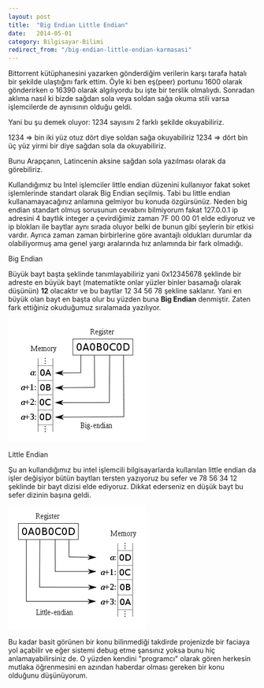 ```yaml
---
layout: post
title:  "Big Endian Little Endian"
date:   2014-05-01
category: Bilgisayar-Bilimi
redirect_from: "/big-endian-little-endian-karmasasi"
---
```


Bittorrent kütüphanesini yazarken gönderdiğim verilerin karşı tarafa hatalı bir şekilde ulaştığını fark ettim. Öyle ki ben eş(peer) portunu 1600 olarak gönderirken o 16390 olarak algılıyordu bu işte bir terslik olmalıydı. Sonradan aklıma nasıl ki bizde sağdan sola veya soldan sağa okuma stili varsa işlemcilerde de aynısının olduğu geldi.

Yani bu şu demek oluyor: 1234 sayısını 2 farklı şekilde okuyabiliriz.

1234 => bin iki yüz otuz dört diye soldan sağa okuyabiliriz
1234 => dört bin üç yüz yirmi bir diye sağdan sola da okuyabiliriz.

Bunu Arapçanın, Latincenin aksine sağdan sola yazılması olarak da görebiliriz.

Kullandığımız bu Intel işlemciler little endian düzenini kullanıyor fakat soket işlemlerinde standart olarak Big Endian seçilmiş. Tabi bu little endian kullanamayacağınız anlamına gelmiyor bu konuda özgürsünüz. Neden big endian standart olmuş sorusunun cevabını bilmiyorum fakat 127.0.0.1 ip adresini 4 baytlık integer a çevirdiğimiz zaman 7F 00 00 01 elde ediyoruz ve ip blokları ile baytlar aynı sırada oluyor belki de bunun gibi şeylerin bir etkisi vardır. Ayrıca zaman zaman birbirlerine göre avantajlı oldukları durumlar da olabiliyormuş ama genel yargı aralarında hız anlamında bir fark olmadığı.

Big Endian

Büyük bayt başta şeklinde tanımlayabiliriz yani 0x12345678 şeklinde bir adreste en büyük bayt (matematikte onlar yüzler binler basamağı olarak düşünün) **12** olacaktır ve bu baytlar 12 34 56 78 şekline saklanır. Yani en büyük olan bayt en başta olur bu yüzden buna **Big Endian** denmiştir. Zaten fark ettiğiniz okuduğumuz sıralamada yazılıyor.

![Big Endian](/assets/article_images/2014-05-01-big-endian-little-endian/big-endian.png)

Little Endian

Şu an kullandığımız bu intel işlemcili bilgisayarlarda kullanılan little endian da işler değişiyor bütün baytları tersten yazıyoruz bu sefer ve 78 56 34 12 şeklinde bir bayt dizisi elde ediyoruz. Dikkat ederseniz en düşük bayt bu sefer dizinin başına geldi.

![Little Endian](/assets/article_images/2014-05-01-big-endian-little-endian/little-endian.png)

Bu kadar basit görünen bir konu bilinmediği takdirde projenizde bir faciaya yol açabilir ve eğer sistemi debug etme şansınız yoksa bunu hiç anlamayabilirsiniz de. O yüzden kendini "programcı" olarak gören herkesin mutlaka öğrenmesini en azından haberdar olması gereken bir konu olduğunu düşünüyorum.
